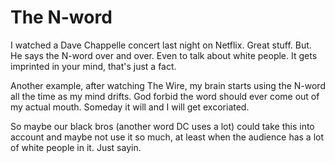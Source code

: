 # The N-word
I watched a Dave Chappelle concert last night on Netflix. Great stuff. But. He says the N-word over and over. Even to talk about white people. It gets imprinted in your mind, that's just a fact. 

Another example, after watching The Wire, my brain starts using the N-word all the time as my mind drifts. God forbid the word should ever come out of my actual mouth. Someday it will and I will get excoriated. 

So maybe our black bros (another word DC uses a lot) could take this into account and maybe not use it so much, at least when the audience has a lot of white people in it. Just sayin. 

